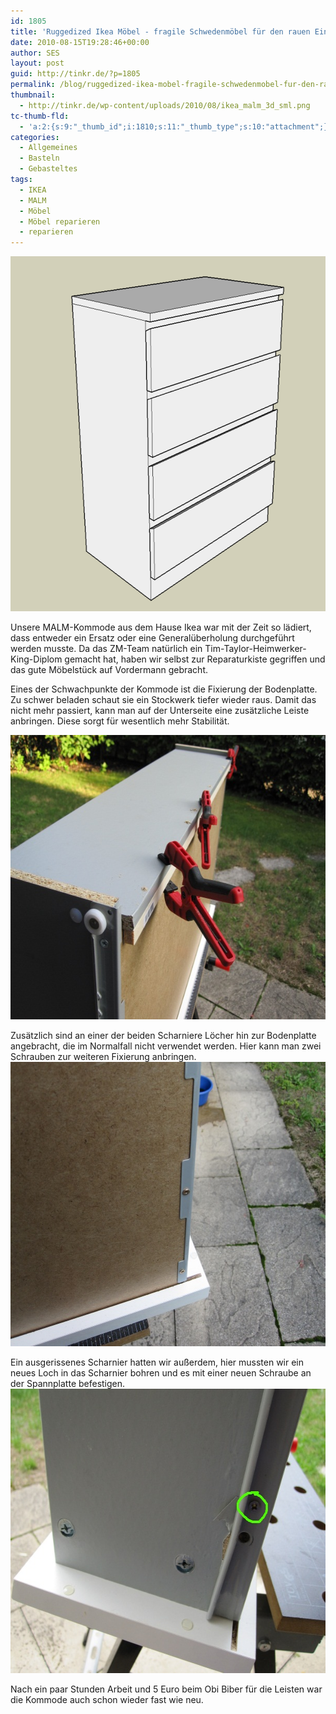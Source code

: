 ```yaml
---
id: 1805
title: 'Ruggedized Ikea Möbel - fragile Schwedenmöbel für den rauen Einsatz härten'
date: 2010-08-15T19:28:46+00:00
author: SES
layout: post
guid: http://tinkr.de/?p=1805
permalink: /blog/ruggedized-ikea-mobel-fragile-schwedenmobel-fur-den-rauen-einsatz-harten/
thumbnail:
  - http://tinkr.de/wp-content/uploads/2010/08/ikea_malm_3d_sml.png
tc-thumb-fld:
  - 'a:2:{s:9:"_thumb_id";i:1810;s:11:"_thumb_type";s:10:"attachment";}'
categories:
  - Allgemeines
  - Basteln
  - Gebasteltes
tags:
  - IKEA
  - MALM
  - Möbel
  - Möbel reparieren
  - reparieren
---
```

<img loading="lazy" src="/assets/2010/08/ikea_malm_3d.png" alt="" title="Sketchup 3D Ikea MALM - Ansicht" width="606" height="568" class="alignnone size-full wp-image-1806" />

Unsere MALM-Kommode aus dem Hause Ikea war mit der Zeit so lädiert, dass entweder ein Ersatz oder eine Generalüberholung durchgeführt werden musste. Da das ZM-Team natürlich ein Tim-Taylor-Heimwerker-King-Diplom gemacht hat, haben wir selbst zur Reparaturkiste gegriffen und das gute Möbelstück auf Vordermann gebracht.

Eines der Schwachpunkte der Kommode ist die Fixierung der Bodenplatte. Zu schwer beladen schaut sie ein Stockwerk tiefer wieder raus. Damit das nicht mehr passiert, kann man auf der Unterseite eine zusätzliche Leiste anbringen. Diese sorgt für wesentlich mehr Stabilität.

<img loading="lazy" src="/assets/2010/08/ikea_malm_schublade_1.jpg" alt="" title="MALM Schublade - Anbringen einer Leiste" width="606" height="455" class="alignnone size-full wp-image-1808" />

Zusätzlich sind an einer der beiden Scharniere Löcher hin zur Bodenplatte angebracht, die im Normalfall nicht verwendet werden. Hier kann man zwei Schrauben zur weiteren Fixierung anbringen.
<img loading="lazy" src="/assets/2010/08/ikea_malm_schublade_2.jpg" alt="" title="MALM Schublade - Fixierung der Bodenplatte mit zusätzlichen Schrauben" width="606" height="455" class="alignnone size-full wp-image-1809" />

Ein ausgerissenes Scharnier hatten wir außerdem, hier mussten wir ein neues Loch in das Scharnier bohren und es mit einer neuen Schraube an der Spannplatte befestigen.
<img loading="lazy" src="/assets/2010/08/ikea_malm_schublade_3.jpg" alt="" title="MALM Schublade - Ersatzschraube" width="606" height="455" class="alignnone size-full wp-image-1810" />

Nach ein paar Stunden Arbeit und 5 Euro beim Obi Biber für die Leisten war die Kommode auch schon wieder fast wie neu.
